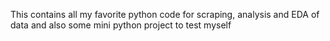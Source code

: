This contains all my favorite python code for scraping, analysis and EDA of data and also some mini python project to test myself
